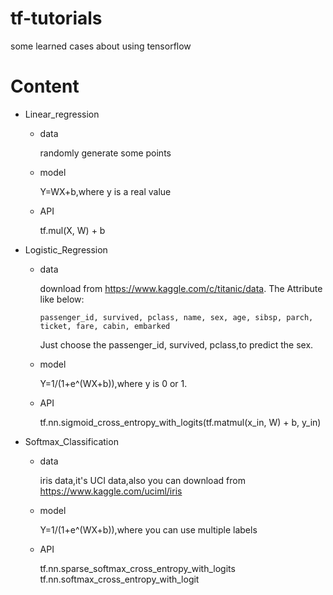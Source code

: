 # tf-tutorials
some learned cases about using tensorflow

# Content
* Linear_regression
    * data

      randomly generate some points
    * model

      Y=WX+b,where y is a real value
    * API

      tf.mul(X, W) + b
* Logistic_Regression

  * data

    download from https://www.kaggle.com/c/titanic/data.
    The Attribute like below:

        passenger_id, survived, pclass, name, sex, age, sibsp, parch, ticket, fare, cabin, embarked
    Just choose the passenger_id, survived, pclass,to predict the sex.

  * model

    Y=1/(1+e^(WX+b)),where y is 0 or 1.
  * API

    tf.nn.sigmoid_cross_entropy_with_logits(tf.matmul(x_in, W) + b, y_in)

* Softmax_Classification

  * data

    iris data,it's UCI data,also you can download from https://www.kaggle.com/uciml/iris

  * model

    Y=1/(1+e^(WX+b)),where  you can use multiple labels
  * API

    tf.nn.sparse_softmax_cross_entropy_with_logits
    tf.nn.softmax_cross_entropy_with_logit
